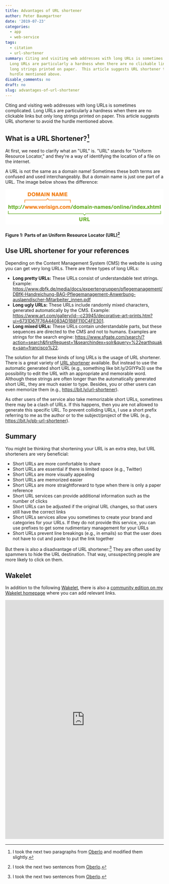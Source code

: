 ```yaml
---
title: Advantages of URL shortener
author: Peter Baumgartner
date: '2019-07-23'
categories:
  - app
  - web-service
tags:
  - citation
  - url-shortener
summary: Citing and visiting web addresses with long URLs is sometimes complicated.
  Long URLs are particularly a hardness when there are no clickable links but only
  long strings printed on paper.  This article suggests URL shortener to avoid the
  hurdle mentioned above.
disable_comments: no
draft: no
slug: advantages-of-url-shortener
---
```


Citing and visiting web addresses with long URLs is sometimes complicated. Long URLs are particularly a hardness when there are no clickable links but only long strings printed on paper. This article suggests URL shortener to avoid the hurdle mentioned above.

## What is a URL Shortener?[^1]

At first, we need to clarify what an "URL" is. "URL" stands for "Uniform Resource Locator," and they're a way of identifying the location of a file on the internet.

A URL is not the same as a domain name! Sometimes these both terms are confused and used interchangeably. But a domain name is just one part of a URL. The image below shows the difference:

<img src="images/url-parts.png" alt="Parts of an URL" class="border shadow"/>

<figcaption>

<h4>

**Figure 1:** Parts of an Uniform Resource Locator (URL)[^2]

</h4>

</figcaption>

## Use URL shortener for your references

Depending on the Content Management System (CMS) the website is using you can get very long URLs. There are three types of long URLs:

-   **Long pretty URLs:** These URLs consist of understandable text strings. Example: <https://www.dbfk.de/media/docs/expertengruppen/pflegemanagement/DBfK-Handreichung-BAG-Pflegemanagement-Anwerbung-auslaendischer-Mitarbeiter_innen.pdf>
-   **Long ugly URLs:** These URLs include randomly mixed characters, generated automatically by the CMS. Example: <https://www.art.com/gallery/id--c23945/decorative-art-prints.htm?ui=6731D67F76A44083AD1B8F110C4FE301>.
-   **Long mixed URLs:** These URLs contain understandable parts, but these sequences are directed to the CMS and not to humans. Examples are strings for the search engine: <https://www.sfgate.com/search/?action=search&firstRequest=1&searchindex=solr&query=%22earthquake+san+francisco%22>.

The solution for all these kinds of long URLs is the usage of URL shortener. There is a great variety of [URL shortener](https://bit.ly/pb-url-shortener) available. But instead to use the automatic generated short URL (e.g., something like bit.ly/2GIYPa3) use the possibility to edit the URL with an appropriate and memorable word. Although these strings are often longer than the automatically generated short URL, they are much easier to type. Besides, you or other users can even memorize them (e.g., <https://bit.ly/url-shortener>).

As other users of the service also take memorizable short URLs, sometimes there may be a clash of URLs. If this happens, then you are not allowed to generate this specific URL. To prevent colliding URLs, I use a short prefix referring to me as the author or to the subject/project of the URL (e.g., <https://bit.ly/pb-url-shortener>).

## Summary

You might be thinking that shortening your URL is an extra step, but URL shorteners are very beneficial:

-   Short URLs are more comfortable to share
-   Short URLs are essential if there is limited space (e.g., Twitter)
-   Short URLs are more visually appealing
-   Short URLs are memorized easier
-   Short URLs are more straightforward to type when there is only a paper reference
-   Short URL services can provide additional information such as the number of clicks
-   Short URLs can be adjusted if the original URL changes, so that users still have the correct links
-   Short URLs services allow you sometimes to create your brand and categories for your URLs. If they do not provide this service, you can use prefixes to get some rudimentary management for your URLs
-   Short URLs prevent line breakings (e.g., in emails) so that the user does not have to cut and paste to put the link together

But there is also a disadvantage of URL shortener:[^2] They are often used by spammers to hide the URL destination. That way, unsuspecting people are more likely to click on them.

## Wakelet

In addition to the following [Wakelet](https://wakelet.com/), there is also a [community edition on my Wakelet homepage](https://wakelet.com/@PeterBaumgartner) where you can add relevant links.

<iframe class="wakeletEmbed" width="100%" height="760px" src="https://embed.wakelet.com/wakes/5f48327e-dc0b-4a33-96cc-02fed51173dc/list" style="border: none" allow="autoplay">

</iframe>

<script src="https://embed-assets.wakelet.com/wakelet-embed.js" charset="UTF-8"></script>

[^1]: I took the next two paragraphs from [Oberlo](https://www.oberlo.com/blog/best-url-shorteners) and modified them slightly.

[^2]: I took the next two sentences from [Oberlo](https://www.oberlo.com/blog/best-url-shorteners).
